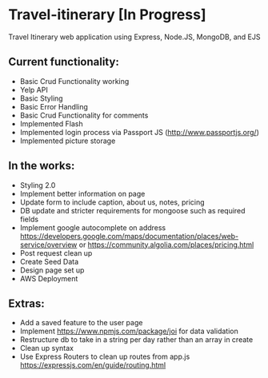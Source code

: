 # Travel-itinerary [In Progress]

Travel Itinerary web application using Express, Node.JS, MongoDB, and EJS

## Current functionality: 

* Basic Crud Functionality working
* Yelp API
* Basic Styling 
* Basic Error Handling
* Basic Crud Functionality for comments
* Implemented Flash 
* Implemented login process via Passport JS (http://www.passportjs.org/)
* Implemented picture storage 

## In the works:

* Styling 2.0
* Implement better information on page
* Update form to include caption, about us, notes, pricing
* DB update and stricter requirements for mongoose such as required fields
* Implement google autocomplete on address https://developers.google.com/maps/documentation/places/web-service/overview or https://community.algolia.com/places/pricing.html
* Post request clean up
* Create Seed Data
* Design page set up
* AWS Deployment

## Extras:
* Add a saved feature to the user page 
* Implement https://www.npmjs.com/package/joi for data validation 
* Restructure db to take in a string per day rather than an array in create
* Clean up syntax 
* Use Express Routers to clean up routes from app.js https://expressjs.com/en/guide/routing.html

